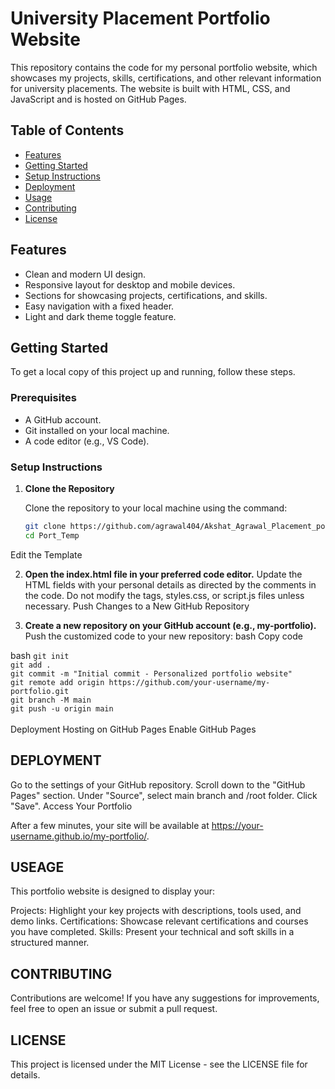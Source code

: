 # University Placement Portfolio Website

This repository contains the code for my personal portfolio website, which showcases my projects, skills, certifications, and other relevant information for university placements. The website is built with HTML, CSS, and JavaScript and is hosted on GitHub Pages.

## Table of Contents
- [Features](#features)
- [Getting Started](#getting-started)
- [Setup Instructions](#setup-instructions)
- [Deployment](#deployment)
- [Usage](#usage)
- [Contributing](#contributing)
- [License](#license)

## Features
- Clean and modern UI design.
- Responsive layout for desktop and mobile devices.
- Sections for showcasing projects, certifications, and skills.
- Easy navigation with a fixed header.
- Light and dark theme toggle feature.

## Getting Started

To get a local copy of this project up and running, follow these steps.

### Prerequisites
- A GitHub account.
- Git installed on your local machine.
- A code editor (e.g., VS Code).

### Setup Instructions

1. **Clone the Repository**

   Clone the repository to your local machine using the command:

   ```bash
   git clone https://github.com/agrawal404/Akshat_Agrawal_Placement_portfolio.git
   cd Port_Temp

Edit the Template

2. **Open the index.html file in your preferred code editor.**
Update the HTML fields with your personal details as directed by the comments in the code.
Do not modify the tags, styles.css, or script.js files unless necessary.
Push Changes to a New GitHub Repository

3. **Create a new repository on your GitHub account (e.g., my-portfolio).**
Push the customized code to your new repository:
bash
Copy code

bash
```git init```<br>
```git add .```<br>
```git commit -m "Initial commit - Personalized portfolio website"```<br>
```git remote add origin https://github.com/your-username/my-portfolio.git```<br>
```git branch -M main```<br>
```git push -u origin main```<br>
<br>
Deployment
Hosting on GitHub Pages
Enable GitHub Pages

## DEPLOYMENT
Go to the settings of your GitHub repository.
Scroll down to the "GitHub Pages" section.
Under "Source", select main branch and /root folder.
Click "Save".
Access Your Portfolio

After a few minutes, your site will be available at https://your-username.github.io/my-portfolio/.

## USEAGE

This portfolio website is designed to display your:

Projects: Highlight your key projects with descriptions, tools used, and demo links.
Certifications: Showcase relevant certifications and courses you have completed.
Skills: Present your technical and soft skills in a structured manner.

## CONTRIBUTING

Contributions are welcome! If you have any suggestions for improvements, feel free to open an issue or submit a pull request.

## LICENSE

This project is licensed under the MIT License - see the LICENSE file for details.
